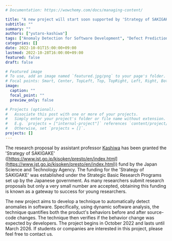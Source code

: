 ```yaml
---
# Documentation: https://wowchemy.com/docs/managing-content/

title: "A new project will start soon supported by 'Strategy of SAKIGAKE'"
subtitle: ""
summary: ""
authors: ["yutaro-kashiwa"]
tags: ["Anomaly Detection for Software Development", "Defect Prediction", "Software Behavior"]
categories: []
date: 2022-10-01T15:00:00+09:00
lastmod: 2022-10-28T16:00:00+09:00
featured: false
draft: false

# Featured image
# To use, add an image named `featured.jpg/png` to your page's folder.
# Focal points: Smart, Center, TopLeft, Top, TopRight, Left, Right, BottomLeft, Bottom, BottomRight.
image:
  caption: ""
  focal_point: ""
  preview_only: false

# Projects (optional).
#   Associate this post with one or more of your projects.
#   Simply enter your project's folder or file name without extension.
#   E.g. `projects = ["internal-project"]` references `content/project/deep-learning/index.md`.
#   Otherwise, set `projects = []`.
projects: []
---
```


The research proposal by assistant professor [Kashiwa](https://sdlab.naist.jp/en/authors/yutaro-kashiwa/) has been granted the 'Strategy of SAKIGAKE' ([https://www.jst.go.jp/kisoken/presto/en/index.html](https://www.jst.go.jp/kisoken/presto/en/index.html)) fund by the Japan Science and Technology Agency. The funding for the 'Strategy of SAKIGAKE' was established under the Strategic Basic Research Programs set up by the Japanese government. As many researchers submit research proposals but only a very small number are accepted, obtaining this funding is known as a gateway to success for young researchers. 

The new project aims to develop a technique to automatically detect anomalies in software. Specifically, using dynamic software analysis, the technique quantifies both the product's behaviors before and after source-code changes. The technique then verifies if the behavior change was expected by developers. The project begins in October 2022 and lasts until March 2026. If students or companies are interested in this project, please feel free to contact us. 


